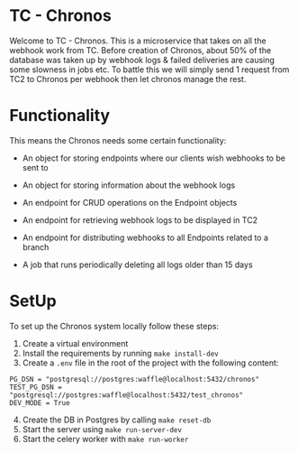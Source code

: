 # TC - Chronos  
  
Welcome to TC - Chronos.
This is a microservice that takes on all the webhook work from TC. Before creation of Chronos, about 50% of the database was taken up by webhook logs & failed deliveries are causing some slowness in jobs etc. To battle this we will simply send 1 request from TC2 to Chronos per webhook then let chronos manage the rest.

# Functionality
This means the Chronos needs some certain functionality:
* An object for storing endpoints where our clients wish webhooks to be sent to
* An object for storing information about the webhook logs

* An endpoint for CRUD operations on the Endpoint objects
* An endpoint for retrieving webhook logs to be displayed in TC2
* An endpoint for distributing webhooks to all Endpoints related to a branch

* A job that runs periodically deleting all logs older than 15 days

# SetUp
To set up the Chronos system locally follow these steps:

1. Create a virtual environment
2. Install the requirements by running `make install-dev`
3. Create a `.env` file in the root of the project with the following content:
```
PG_DSN = "postgresql://postgres:waffle@localhost:5432/chronos"
TEST_PG_DSN = "postgresql://postgres:waffle@localhost:5432/test_chronos"
DEV_MODE = True
```
4. Create the DB in Postgres by calling `make reset-db`
5. Start the server using `make run-server-dev`
6. Start the celery worker with `make run-worker`
  
